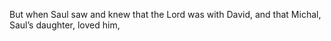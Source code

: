 But when Saul saw and knew that the Lord was with David, and that Michal, Saul’s daughter, loved him,
